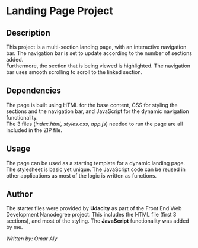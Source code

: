   # Landing Page Project


## Description

This project is a multi-section landing page, with an interactive navigation bar. The navigation bar is set to update according to the number of sections added.  
Furthermore, the section that is being viewed is highlighted. The navigation bar uses smooth scrolling to scroll to the linked section.  
  
  
## Dependencies
The page is built using HTML for the base content, CSS for styling the sections and the navigation bar, and JavaScript for the dynamic navigation functionality.  
The 3 files (_index.html, styles.css, app.js_) needed to run the page are all included in the ZIP file.   

## Usage
The page can be used as a starting template for a dynamic landing page. The stylesheet is basic yet unique. The JavaScript code can be reused in other applications as most of the logic is written as functions.

## Author  
The starter files were provided by **Udacity** as part of the Front End Web Development Nanodegree project. This includes the HTML file (first 3 sections), and most of the styling. The **JavaScript** functionality was added by me.  
 
_Written by: Omar Aly_
